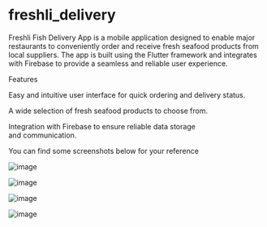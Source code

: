 # freshli_delivery

Freshli Fish Delivery App is a mobile application designed to enable major restaurants to conveniently order and receive fresh seafood products from local suppliers. The app is built using the Flutter framework and integrates with Firebase to provide a seamless and reliable user experience.

Features

Easy and intuitive user interface for quick ordering and delivery status.

A wide selection of fresh seafood products to choose from.

Integration with Firebase to ensure reliable data storage and communication.



You can find some screenshots below for your reference

![image](https://user-images.githubusercontent.com/47142325/218735522-cfb6facd-4596-4f27-92c9-19a2853fdfb5.png)

![image](https://user-images.githubusercontent.com/47142325/218735695-f6762583-aee1-473c-8904-3b5b26f0f2e2.png)

![image](https://user-images.githubusercontent.com/47142325/218735728-9347667a-51e1-44a7-a5cb-d7552558440b.png)

![image](https://user-images.githubusercontent.com/47142325/218736427-77ee3d63-c7cc-4dfd-a9d2-50c6b0a1e2e8.png)
